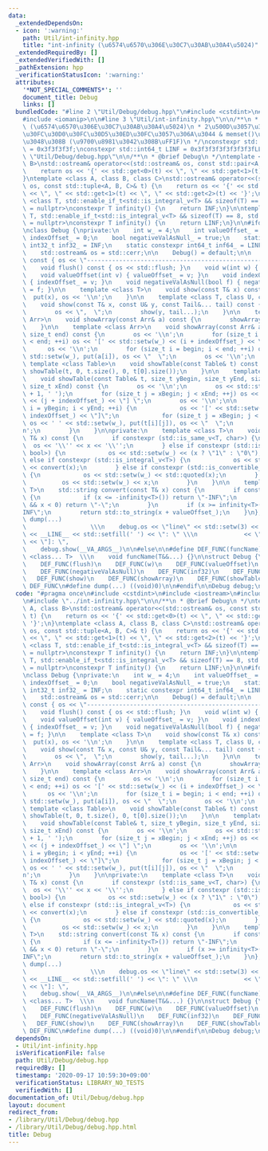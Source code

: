 ```yaml
---
data:
  _extendedDependsOn:
  - icon: ':warning:'
    path: Util/int-infinity.hpp
    title: "int-infinity (\u6574\u6570\u306E\u30C7\u30AB\u30A4\u5024)"
  _extendedRequiredBy: []
  _extendedVerifiedWith: []
  _pathExtension: hpp
  _verificationStatusIcon: ':warning:'
  attributes:
    '*NOT_SPECIAL_COMMENTS*': ''
    document_title: Debug
    links: []
  bundledCode: "#line 2 \"Util/Debug/debug.hpp\"\n#include <cstdint>\n#include <iostream>\n\
    #include <iomanip>\n\n#line 3 \"Util/int-infinity.hpp\"\n\n/**\n * @brief int-infinity\
    \ (\u6574\u6570\u306E\u30C7\u30AB\u30A4\u5024)\n * 2\u500D\u3057\u3066\u3082\u30AA\
    \u30FC\u30D0\u30FC\u30D5\u30ED\u30FC\u3057\u306A\u3044 & memset()\u306B\u3082\u4F7F\
    \u3048\u308B (\u9700\u8981\u3042\u308B\uFF1F)\n */\nconstexpr std::int32_t INF\
    \ = 0x3f3f3f3f;\nconstexpr std::int64_t LINF = 0x3f3f3f3f3f3f3f3fLL;\n#line 7\
    \ \"Util/Debug/debug.hpp\"\n\n/**\n * @brief Debug\n */\ntemplate <class A, class\
    \ B>\nstd::ostream& operator<<(std::ostream& os, const std::pair<A, B>& t) {\n\
    \    return os << '{' << std::get<0>(t) << \", \" << std::get<1>(t) << '}';\n\
    }\ntemplate <class A, class B, class C>\nstd::ostream& operator<<(std::ostream&\
    \ os, const std::tuple<A, B, C>& t) {\n    return os << '{' << std::get<0>(t)\
    \ << \", \" << std::get<1>(t) << \", \" << std::get<2>(t) << '}';\n}\n\ntemplate\
    \ <class T, std::enable_if_t<std::is_integral_v<T> && sizeof(T) == 4, std::nullptr_t>\
    \ = nullptr>\nconstexpr T infinity() {\n    return INF;\n}\n\ntemplate <class\
    \ T, std::enable_if_t<std::is_integral_v<T> && sizeof(T) == 8, std::nullptr_t>\
    \ = nullptr>\nconstexpr T infinity() {\n    return LINF;\n}\n\n#ifdef LOCAL_DEBUG\n\
    \nclass Debug {\nprivate:\n    int w_ = 4;\n    int valueOffset_ = 0;\n    int\
    \ indexOffset_ = 0;\n    bool negativeValAsNull_ = true;\n    static constexpr\
    \ int32_t inf32_ = INF;\n    static constexpr int64_t inf64_ = LINF;\n\npublic:\n\
    \    std::ostream& os = std::cerr;\n\n    Debug() = default;\n\n    void line()\
    \ const { os << \"---------------------------------------------------\\n\"; }\n\
    \    void flush() const { os << std::flush; }\n    void w(int w) { w_ = w; }\n\
    \    void valueOffset(int v) { valueOffset_ = v; }\n    void indexOffset(int v)\
    \ { indexOffset_ = v; }\n    void negativeValAsNull(bool f) { negativeValAsNull_\
    \ = f; }\n\n    template <class T>\n    void show(const T& x) const {\n      \
    \  put(x), os << '\\n';\n    }\n\n    template <class T, class U, class... Tail>\n\
    \    void show(const T& x, const U& y, const Tail&... tail) const {\n        put(x);\n\
    \        os << \",  \";\n        show(y, tail...);\n    }\n\n    template <class\
    \ Arr>\n    void showArray(const Arr& a) const {\n        showArray(a, 0, a.size());\n\
    \    }\n\n    template <class Arr>\n    void showArray(const Arr& a, size_t begin,\
    \ size_t end) const {\n        os << '\\n';\n        for (size_t i = begin; i\
    \ < end; ++i) os << '[' << std::setw(w_) << (i + indexOffset_) << \"] \";\n  \
    \      os << '\\n';\n        for (size_t i = begin; i < end; ++i) os << ' ' <<\
    \ std::setw(w_), put(a[i]), os << \"  \";\n        os << '\\n';\n    }\n\n   \
    \ template <class Table>\n    void showTable(const Table& t) const {\n       \
    \ showTable(t, 0, t.size(), 0, t[0].size());\n    }\n\n    template <class Table>\n\
    \    void showTable(const Table& t, size_t yBegin, size_t yEnd, size_t xBegin,\
    \ size_t xEnd) const {\n        os << '\\n';\n        os << std::string(1 + 2\
    \ + 1, ' ');\n        for (size_t j = xBegin; j < xEnd; ++j) os << '[' << std::setw(w_)\
    \ << (j + indexOffset_) << \"] \";\n        os << '\\n';\n\n        for (size_t\
    \ i = yBegin; i < yEnd; ++i) {\n            os << '[' << std::setw(2) << (i +\
    \ indexOffset_) << \"]\";\n            for (size_t j = xBegin; j < xEnd; ++j)\
    \ os << ' ' << std::setw(w_), put(t[i][j]), os << \"  \";\n            os << '\\\
    n';\n        }\n    }\n\nprivate:\n    template <class T>\n    void put(const\
    \ T& x) const {\n        if constexpr (std::is_same_v<T, char>) {\n          \
    \  os << '\\'' << x << '\\'';\n        } else if constexpr (std::is_same_v<T,\
    \ bool>) {\n            os << std::setw(w_) << (x ? \"1\" : \"0\");\n        }\
    \ else if constexpr (std::is_integral_v<T>) {\n            os << std::setw(w_)\
    \ << convert(x);\n        } else if constexpr (std::is_convertible_v<T, std::string_view>)\
    \ {\n            os << std::setw(w_) << std::quoted(x);\n        } else {\n  \
    \          os << std::setw(w_) << x;\n        }\n    }\n\n    template <class\
    \ T>\n    std::string convert(const T& x) const {\n        if constexpr (std::is_signed_v<T>)\
    \ {\n            if (x <= -infinity<T>()) return \"-INF\";\n            if (negativeValAsNull_\
    \ && x < 0) return \"-\";\n        }\n        if (x >= infinity<T>()) return \"\
    INF\";\n        return std::to_string(x + valueOffset_);\n    }\n};\n\n#define\
    \ dump(...)                                                                  \
    \                  \\\n    debug.os << \"line\" << std::setw(3) << std::setfill('0')\
    \ << __LINE__ << std::setfill(' ') << \": \" \\\n             << \"[\" << #__VA_ARGS__\
    \ << \"]: \",                                                        \\\n    \
    \    debug.show(__VA_ARGS__)\n\n#else\n\n#define DEF_FUNC(funcName) \\\n    template\
    \ <class... T>  \\\n    void funcName(T&&...) {}\n\nstruct Debug {\n    DEF_FUNC(line)\n\
    \    DEF_FUNC(flush)\n    DEF_FUNC(w)\n    DEF_FUNC(valueOffset)\n    DEF_FUNC(indexOffset)\n\
    \    DEF_FUNC(negativeValAsNull)\n    DEF_FUNC(inf32)\n    DEF_FUNC(inf64)\n \
    \   DEF_FUNC(show)\n    DEF_FUNC(showArray)\n    DEF_FUNC(showTable)\n};\n\n#undef\
    \ DEF_FUNC\n#define dump(...) ((void)0)\n\n#endif\n\nDebug debug;\n"
  code: "#pragma once\n#include <cstdint>\n#include <iostream>\n#include <iomanip>\n\
    \n#include \"../int-infinity.hpp\"\n\n/**\n * @brief Debug\n */\ntemplate <class\
    \ A, class B>\nstd::ostream& operator<<(std::ostream& os, const std::pair<A, B>&\
    \ t) {\n    return os << '{' << std::get<0>(t) << \", \" << std::get<1>(t) <<\
    \ '}';\n}\ntemplate <class A, class B, class C>\nstd::ostream& operator<<(std::ostream&\
    \ os, const std::tuple<A, B, C>& t) {\n    return os << '{' << std::get<0>(t)\
    \ << \", \" << std::get<1>(t) << \", \" << std::get<2>(t) << '}';\n}\n\ntemplate\
    \ <class T, std::enable_if_t<std::is_integral_v<T> && sizeof(T) == 4, std::nullptr_t>\
    \ = nullptr>\nconstexpr T infinity() {\n    return INF;\n}\n\ntemplate <class\
    \ T, std::enable_if_t<std::is_integral_v<T> && sizeof(T) == 8, std::nullptr_t>\
    \ = nullptr>\nconstexpr T infinity() {\n    return LINF;\n}\n\n#ifdef LOCAL_DEBUG\n\
    \nclass Debug {\nprivate:\n    int w_ = 4;\n    int valueOffset_ = 0;\n    int\
    \ indexOffset_ = 0;\n    bool negativeValAsNull_ = true;\n    static constexpr\
    \ int32_t inf32_ = INF;\n    static constexpr int64_t inf64_ = LINF;\n\npublic:\n\
    \    std::ostream& os = std::cerr;\n\n    Debug() = default;\n\n    void line()\
    \ const { os << \"---------------------------------------------------\\n\"; }\n\
    \    void flush() const { os << std::flush; }\n    void w(int w) { w_ = w; }\n\
    \    void valueOffset(int v) { valueOffset_ = v; }\n    void indexOffset(int v)\
    \ { indexOffset_ = v; }\n    void negativeValAsNull(bool f) { negativeValAsNull_\
    \ = f; }\n\n    template <class T>\n    void show(const T& x) const {\n      \
    \  put(x), os << '\\n';\n    }\n\n    template <class T, class U, class... Tail>\n\
    \    void show(const T& x, const U& y, const Tail&... tail) const {\n        put(x);\n\
    \        os << \",  \";\n        show(y, tail...);\n    }\n\n    template <class\
    \ Arr>\n    void showArray(const Arr& a) const {\n        showArray(a, 0, a.size());\n\
    \    }\n\n    template <class Arr>\n    void showArray(const Arr& a, size_t begin,\
    \ size_t end) const {\n        os << '\\n';\n        for (size_t i = begin; i\
    \ < end; ++i) os << '[' << std::setw(w_) << (i + indexOffset_) << \"] \";\n  \
    \      os << '\\n';\n        for (size_t i = begin; i < end; ++i) os << ' ' <<\
    \ std::setw(w_), put(a[i]), os << \"  \";\n        os << '\\n';\n    }\n\n   \
    \ template <class Table>\n    void showTable(const Table& t) const {\n       \
    \ showTable(t, 0, t.size(), 0, t[0].size());\n    }\n\n    template <class Table>\n\
    \    void showTable(const Table& t, size_t yBegin, size_t yEnd, size_t xBegin,\
    \ size_t xEnd) const {\n        os << '\\n';\n        os << std::string(1 + 2\
    \ + 1, ' ');\n        for (size_t j = xBegin; j < xEnd; ++j) os << '[' << std::setw(w_)\
    \ << (j + indexOffset_) << \"] \";\n        os << '\\n';\n\n        for (size_t\
    \ i = yBegin; i < yEnd; ++i) {\n            os << '[' << std::setw(2) << (i +\
    \ indexOffset_) << \"]\";\n            for (size_t j = xBegin; j < xEnd; ++j)\
    \ os << ' ' << std::setw(w_), put(t[i][j]), os << \"  \";\n            os << '\\\
    n';\n        }\n    }\n\nprivate:\n    template <class T>\n    void put(const\
    \ T& x) const {\n        if constexpr (std::is_same_v<T, char>) {\n          \
    \  os << '\\'' << x << '\\'';\n        } else if constexpr (std::is_same_v<T,\
    \ bool>) {\n            os << std::setw(w_) << (x ? \"1\" : \"0\");\n        }\
    \ else if constexpr (std::is_integral_v<T>) {\n            os << std::setw(w_)\
    \ << convert(x);\n        } else if constexpr (std::is_convertible_v<T, std::string_view>)\
    \ {\n            os << std::setw(w_) << std::quoted(x);\n        } else {\n  \
    \          os << std::setw(w_) << x;\n        }\n    }\n\n    template <class\
    \ T>\n    std::string convert(const T& x) const {\n        if constexpr (std::is_signed_v<T>)\
    \ {\n            if (x <= -infinity<T>()) return \"-INF\";\n            if (negativeValAsNull_\
    \ && x < 0) return \"-\";\n        }\n        if (x >= infinity<T>()) return \"\
    INF\";\n        return std::to_string(x + valueOffset_);\n    }\n};\n\n#define\
    \ dump(...)                                                                  \
    \                  \\\n    debug.os << \"line\" << std::setw(3) << std::setfill('0')\
    \ << __LINE__ << std::setfill(' ') << \": \" \\\n             << \"[\" << #__VA_ARGS__\
    \ << \"]: \",                                                        \\\n    \
    \    debug.show(__VA_ARGS__)\n\n#else\n\n#define DEF_FUNC(funcName) \\\n    template\
    \ <class... T>  \\\n    void funcName(T&&...) {}\n\nstruct Debug {\n    DEF_FUNC(line)\n\
    \    DEF_FUNC(flush)\n    DEF_FUNC(w)\n    DEF_FUNC(valueOffset)\n    DEF_FUNC(indexOffset)\n\
    \    DEF_FUNC(negativeValAsNull)\n    DEF_FUNC(inf32)\n    DEF_FUNC(inf64)\n \
    \   DEF_FUNC(show)\n    DEF_FUNC(showArray)\n    DEF_FUNC(showTable)\n};\n\n#undef\
    \ DEF_FUNC\n#define dump(...) ((void)0)\n\n#endif\n\nDebug debug;\n"
  dependsOn:
  - Util/int-infinity.hpp
  isVerificationFile: false
  path: Util/Debug/debug.hpp
  requiredBy: []
  timestamp: '2020-09-17 10:59:30+09:00'
  verificationStatus: LIBRARY_NO_TESTS
  verifiedWith: []
documentation_of: Util/Debug/debug.hpp
layout: document
redirect_from:
- /library/Util/Debug/debug.hpp
- /library/Util/Debug/debug.hpp.html
title: Debug
---
```

